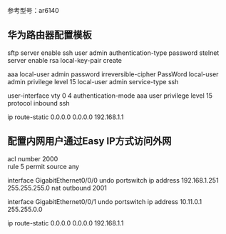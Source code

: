 参考型号：ar6140

## 华为路由器配置模板
sftp server enable
ssh user admin authentication-type password
stelnet server enable
rsa local-key-pair create


aaa
 local-user admin password irreversible-cipher PassWord
 local-user admin privilege level 15 
 local-user admin service-type ssh

user-interface vty 0 4
 authentication-mode aaa
 user privilege level 15
 protocol inbound ssh

ip route-static 0.0.0.0 0.0.0.0 192.168.1.1
 
 
 
## 配置内网用户通过Easy IP方式访问外网
acl number 2000  
 rule 5 permit source any

interface GigabitEthernet0/0/0
 undo portswitch
 ip address 192.168.1.251 255.255.255.0
 nat outbound 2001 
 
interface GigabitEthernet0/0/1
 undo portswitch
 ip address 10.11.0.1 255.255.0.0

ip route-static 0.0.0.0 0.0.0.0 192.168.1.1
